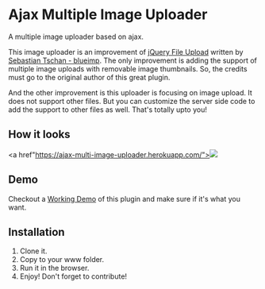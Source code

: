 # Ajax Multiple Image Uploader
A multiple image uploader based on ajax.

This image uploader is an improvement of <a href="https://github.com/blueimp/jQuery-File-Upload">jQuery File Upload</a> written by <a href="#">Sebastian Tschan - blueimp</a>. The only improvement is adding the support of multiple image uploads with removable image thumbnails. So, the credits must go to the original author of this great plugin. 

And the other improvement is this uploader is focusing on image upload. It does not support other files. But you can customize the server side code to add the support to other files as well. That's totally upto you!

<h2>How it looks</h2>

<a href"https://ajax-multi-image-uploader.herokuapp.com/"><img src="https://user-images.githubusercontent.com/15250118/45502231-15e8dc00-b7a1-11e8-938f-b240fc301025.png"></a>

<h2>Demo</h2>

Checkout a <a target="_blank" href="https://ajax-multi-image-uploader.herokuapp.com/">Working Demo</a> of this plugin and make sure if it's what you want.

<h2>Installation</h2>

<ol>
    <li>Clone it.</li>
    <li>Copy to your www folder.</li>
    <li>Run it in the browser.</li>
    <li>Enjoy! Don't forget to contribute!</li>
</ol>
